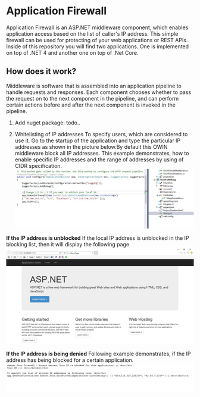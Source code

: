 # Application Firewall
Application Firewall is an ASP.NET middleware component, which enables application access based on the list of caller's IP address.
This simple firewall can be used for protecting of your web applications or REST APIs. 
Inside of this repository you will find two applications. One is implemented on top of .NET 4 and another one on top of .Net Core. 



## How does it work?
Middleware is software that is assembled into an application pipeline to handle requests and responses. Each component chooses whether to pass the request on to the next component in the pipeline, and can perform certain actions before and after the next component is invoked in the pipeline.
1. Add nuget package:
todo..

2. Whitelisting of IP addresses 
To specify users, which are considered to use it. Go to the startup of the application and type the particular IP addresses as shown in the picture below.By default this OWIN middleware block all IP addresses.
This example demonstrates, how to enable specific IP addresses and the range of addresses by using of CIDR specification.
![](https://github.com/daenetCorporation/owinfirewall/blob/master/OwinFirewallASP.NetCore/OwinIpList.JPG)

**If the IP address is unblocked** 
If the local IP address is unblocked in the IP blocking list, then it will display the following page
![](https://github.com/daenetCorporation/owinfirewall/blob/master/Images/owin.png)

**If the IP address is being denied**
Following example demonstrates, if the IP address has being blocked for a certain application.
![](https://github.com/daenetCorporation/owinfirewall/blob/master/Images/owinFirewall.jpg)


